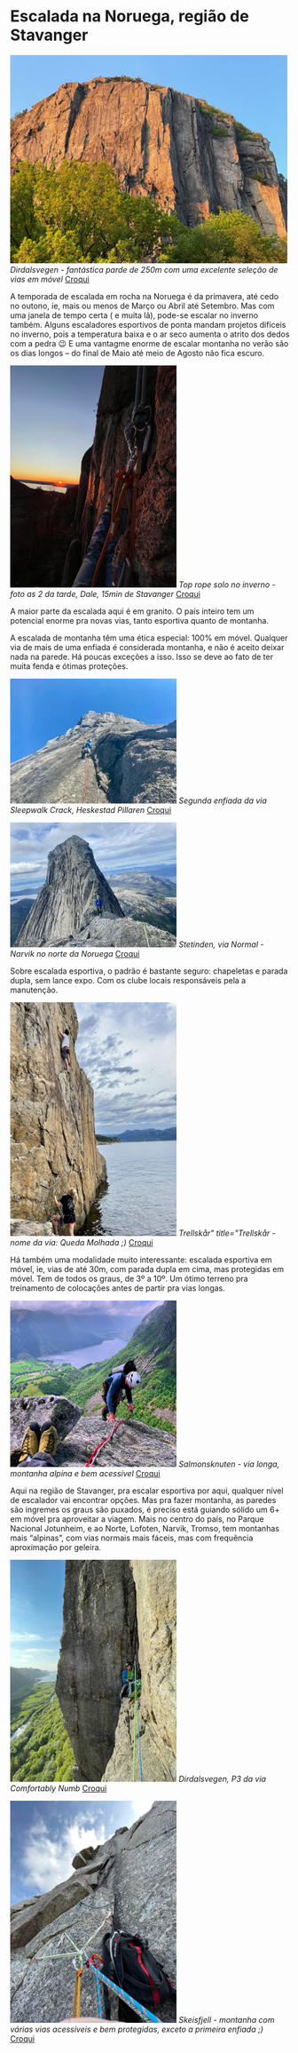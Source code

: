 # Escalada na Noruega, região de Stavanger

<p>
    <img src="Dirdalsvegen.jpg" alt="Dirdalsvegen" title="Dirdalsvegen - fantástica parde de 250m com uma excelente seleção de vias em móvel" width="500"/>
    <em>Dirdalsvegen - fantástica parde de 250m com uma excelente seleção de vias em móvel</em>
    <a href=https://brattelinjer.no/sector/3160 target="_blank">Croqui</a>
</p>


A temporada de escalada em rocha na Noruega é da primavera, até cedo no outono, ie, mais ou menos de Março ou Abril até Setembro. Mas com uma janela de tempo certa ( e muita lã), pode-se escalar no inverno também. Alguns escaladores esportivos de ponta mandam projetos difíceis no inverno, pois a temperatura baixa e o ar seco aumenta o atrito dos dedos com a pedra 😉 E uma vantagme enorme de escalar montanha no verão são os dias longos – do final de Maio até meio de Agosto não fica escuro.

<p>
<img src="Dale.JPG" alt="Dale" title="Top rope solo no inverno - foto as 2 da tarde, Dale, Stavanger" width="300"/>
<em>Top rope solo no inverno - foto as 2 da tarde, Dale, 15min de Stavanger</em>
    <a href=https://brattelinjer.no/sector/2862/20259 target="_blank">Croqui</a>
</p>

A maior parte da escalada aqui é em granito. O país inteiro tem um potencial enorme pra novas vias, tanto esportiva quanto de montanha.


A escalada de montanha têm uma ética especial: 100% em móvel. Qualquer via de mais de uma enfiada é considerada montanha, e não é aceito deixar nada na parede. Há poucas exceções a isso. Isso se deve ao fato de ter muita fenda e ótimas proteções. 

<p>
<img src="Heskestad Pillaren - Sleepwalk Crack.jpg" alt="Heskestad" title="Segunda enfiada da via Sleepwalk Crack, Heskestad Pillaren" width="300"/>
<em>Segunda enfiada da via Sleepwalk Crack, Heskestad Pillaren</em>
    <a href=https://brattelinjer.no/problem/14610 target="_blank">Croqui</a>
</p>

<p>
<img src="Stetinden.jpg" alt="Stetinden" title="Stetinden" width="300"/>
<em>Stetinden, via Normal - Narvik no norte da Noruega</em>
    <a href=http://www.stetind.nu/uploads/6/1/8/8/6188415/stetind_sydpillaren.pdf target="_blank">Croqui</a>
</p>


Sobre escalada esportiva, o padrão é bastante seguro: chapeletas e parada dupla, sem lance expo. Com os clube locais responsáveis pela a manutenção. 

<p>
<img src="Trellskår - Vått fall.jpg" alt="Trellskår" title="Trellskår - nome da via: Queda Molhada ;)" width="300"/>
<em>Trellskår" title="Trellskår - nome da via: Queda Molhada ;)</em>
    <a href=https://brattelinjer.no/problem/5725 target="_blank">Croqui</a>
</p>


Há também uma modalidade muito interessante: escalada esportiva em móvel, ie, vias de até 30m, com parada dupla em cima, mas protegidas em móvel. Tem de todos os graus, de 3º a 10º. Um ótimo terreno pra treinamento de colocações antes de partir pra vias longas.

<p>
<img src="Salmonsknuten.JPG" alt="Salmonsknuten" title="Salmonsknuten - via longa, alpina e bem acessível" width="300"/>
<em>Salmonsknuten - via longa, montanha alpina e bem acessível</em>
    <a href=https://brattelinjer.no/problem/11482 target="_blank">Croqui</a>
</p>


Aqui na região de Stavanger, pra escalar esportiva por aqui, qualquer nível de escalador vai encontrar opções. Mas pra fazer montanha, as paredes são íngremes os graus são puxados, é preciso está guiando sólido um 6+ em móvel pra aproveitar a viagem. Mais no centro do país, no Parque Nacional Jotunheim, e ao Norte, Lofoten, Narvik, Tromso, tem montanhas mais “alpinas”, com vias normais mais fáceis, mas com frequência aproximação por geleira. 

<p>
<img src="Dirdalsvegen - Confortably Numb.JPG" alt="Confortably Numb" title="Dirdalsvegen, P3 da via Confortably Numb" width="300"/>
<em>Dirdalsvegen, P3 da via Comfortably Numb</em>
    <a href=https://brattelinjer.no/problem/6682 target="_blank">Croqui</a>
</p>

<p>
<img src="Skeisfjell.JPG" alt="Skeisfjell" title="Skeisfjell" width="300"/>
<em>Skeisfjell - montanha com várias vias acessíveis e bem protegidas, exceto a primeira enfiada ;)</em>
<a href=https://brattelinjer.no/problem/12153 target="_blank">Croqui</a>
</p>



